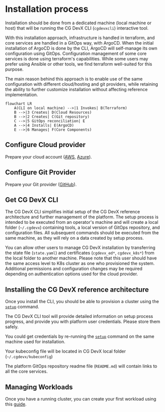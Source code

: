 # Installation process

Installation should be done from a dedicated machine (local machine or host) that will be running the CG DevX CLI (`cgdevxcli`) interactive tool.

With this installation approach, infrastructure is handled in terraform, and core services are handled in a GitOps way,
with ArgoCD.
When the initial installation of ArgoCD is done by the CLI, ArgoCD will self-manage its own configuration using GitOps.
Configuration management of some core services is done using terraform's capabilities.
While some users may prefer using Ansible or other tools, we find terraform well-suited for this purpose.

The main reason behind this approach is
to enable use of the same configuration with different cloud/hosting and git providers,
while retaining the ability to further customize installation without affecting reference implementation.

```mermaid
flowchart LR
    A(CLI on local machine) -->|1 Invokes| B(Terraform)
    B -->|3 Creates| D(Cloud Resources)
    B -->|2 Creates| C(Git repository)
    C -->|5 GitOps reconciliation| E
    A -->|4 Installs| E(ArgoCD)
    E -->|6 Manages| F(Core Components)
```

## Configure Cloud provider

Prepare your cloud account ([AWS](./cloud/aws_setup.md), [Azure](./cloud/azure_setup.md)).

## Configure Git Provider

Prepare your Git provider ([GitHub](./vcs/github_setup.md)).

## Get CG DevX CLI

The CG DevX CLI simplifies initial setup of the CG DevX reference architecture and further management of the platform.
The setup process is intended to be executed from an operator's machine and will create a local folder (`~/.cgdevx`)
containing tools, a
local version of GitOps repository, and configuration files.
All subsequent commands should be executed from the same machine, as they will rely on a data created by setup process.

You can allow other users to manage CG DevX installation by transferring the state file
(`state.yaml`) and certificates (`cgdevx_ed*`, `cgdevx_k8s*`) from the local folder to another machine.
Please note that this user should have the same access level to K8s cluster as one who provisioned the system.
Additional permissions and configuration changes may be required depending on authentication options
used for the cloud provider.

## Installing the CG DevX reference architecture

Once you install the CLI,
you should be able to provision a cluster using the [`setup`](./cli_commands.md#setup) command.

The CG DevX CLI tool will provide detailed information on setup process progress,
and provide you with platform user credentials.
Please store them safely.

You could get credentials by re-running the [`setup`](./cli_commands.md#setup) command on the same machine
used for installation.

Your kubeconfig file will be located in CG DevX local folder (`~/.cgdevx/kubeconfig`)

The platform GitOps repository readme file (`README.md`) will contain links to all the core services.

## Managing Workloads

Once you have a running cluster, you can create your first workload using
this [guide](../workload_management/workloads.md).
